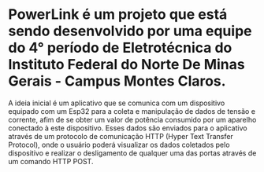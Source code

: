 # PowerLink é um projeto que está sendo desenvolvido por uma equipe do 4° período de Eletrotécnica do Instituto Federal do Norte De Minas Gerais - Campus Montes Claros.

A ideia inicial é um aplicativo que se comunica com um dispositivo equipado com um Esp32 para a coleta e manipulação de dados de tensão e corrente, afim de se obter um valor de potência consumido por um aparelho conectado à este dispositivo. Esses dados são enviados para o aplicativo através de um protocolo de comunicação HTTP (Hyper Text Transfer Protocol), onde o usuário poderá visualizar os dados coletados pelo dispositivo e realizar o desligamento de qualquer uma das portas através de um comando HTTP POST.
